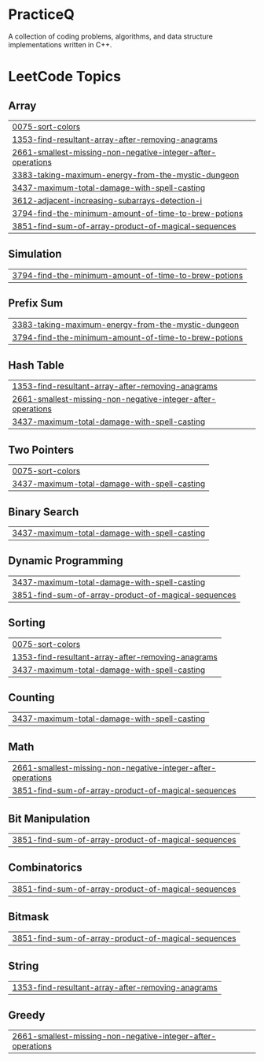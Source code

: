 # PracticeQ
A collection of coding problems, algorithms, and data structure implementations written in C++.

<!---LeetCode Topics Start-->
# LeetCode Topics
## Array
|  |
| ------- |
| [0075-sort-colors](https://github.com/sneharathod7/PracticeQ/tree/master/0075-sort-colors) |
| [1353-find-resultant-array-after-removing-anagrams](https://github.com/sneharathod7/PracticeQ/tree/master/1353-find-resultant-array-after-removing-anagrams) |
| [2661-smallest-missing-non-negative-integer-after-operations](https://github.com/sneharathod7/PracticeQ/tree/master/2661-smallest-missing-non-negative-integer-after-operations) |
| [3383-taking-maximum-energy-from-the-mystic-dungeon](https://github.com/sneharathod7/PracticeQ/tree/master/3383-taking-maximum-energy-from-the-mystic-dungeon) |
| [3437-maximum-total-damage-with-spell-casting](https://github.com/sneharathod7/PracticeQ/tree/master/3437-maximum-total-damage-with-spell-casting) |
| [3612-adjacent-increasing-subarrays-detection-i](https://github.com/sneharathod7/PracticeQ/tree/master/3612-adjacent-increasing-subarrays-detection-i) |
| [3794-find-the-minimum-amount-of-time-to-brew-potions](https://github.com/sneharathod7/PracticeQ/tree/master/3794-find-the-minimum-amount-of-time-to-brew-potions) |
| [3851-find-sum-of-array-product-of-magical-sequences](https://github.com/sneharathod7/PracticeQ/tree/master/3851-find-sum-of-array-product-of-magical-sequences) |
## Simulation
|  |
| ------- |
| [3794-find-the-minimum-amount-of-time-to-brew-potions](https://github.com/sneharathod7/PracticeQ/tree/master/3794-find-the-minimum-amount-of-time-to-brew-potions) |
## Prefix Sum
|  |
| ------- |
| [3383-taking-maximum-energy-from-the-mystic-dungeon](https://github.com/sneharathod7/PracticeQ/tree/master/3383-taking-maximum-energy-from-the-mystic-dungeon) |
| [3794-find-the-minimum-amount-of-time-to-brew-potions](https://github.com/sneharathod7/PracticeQ/tree/master/3794-find-the-minimum-amount-of-time-to-brew-potions) |
## Hash Table
|  |
| ------- |
| [1353-find-resultant-array-after-removing-anagrams](https://github.com/sneharathod7/PracticeQ/tree/master/1353-find-resultant-array-after-removing-anagrams) |
| [2661-smallest-missing-non-negative-integer-after-operations](https://github.com/sneharathod7/PracticeQ/tree/master/2661-smallest-missing-non-negative-integer-after-operations) |
| [3437-maximum-total-damage-with-spell-casting](https://github.com/sneharathod7/PracticeQ/tree/master/3437-maximum-total-damage-with-spell-casting) |
## Two Pointers
|  |
| ------- |
| [0075-sort-colors](https://github.com/sneharathod7/PracticeQ/tree/master/0075-sort-colors) |
| [3437-maximum-total-damage-with-spell-casting](https://github.com/sneharathod7/PracticeQ/tree/master/3437-maximum-total-damage-with-spell-casting) |
## Binary Search
|  |
| ------- |
| [3437-maximum-total-damage-with-spell-casting](https://github.com/sneharathod7/PracticeQ/tree/master/3437-maximum-total-damage-with-spell-casting) |
## Dynamic Programming
|  |
| ------- |
| [3437-maximum-total-damage-with-spell-casting](https://github.com/sneharathod7/PracticeQ/tree/master/3437-maximum-total-damage-with-spell-casting) |
| [3851-find-sum-of-array-product-of-magical-sequences](https://github.com/sneharathod7/PracticeQ/tree/master/3851-find-sum-of-array-product-of-magical-sequences) |
## Sorting
|  |
| ------- |
| [0075-sort-colors](https://github.com/sneharathod7/PracticeQ/tree/master/0075-sort-colors) |
| [1353-find-resultant-array-after-removing-anagrams](https://github.com/sneharathod7/PracticeQ/tree/master/1353-find-resultant-array-after-removing-anagrams) |
| [3437-maximum-total-damage-with-spell-casting](https://github.com/sneharathod7/PracticeQ/tree/master/3437-maximum-total-damage-with-spell-casting) |
## Counting
|  |
| ------- |
| [3437-maximum-total-damage-with-spell-casting](https://github.com/sneharathod7/PracticeQ/tree/master/3437-maximum-total-damage-with-spell-casting) |
## Math
|  |
| ------- |
| [2661-smallest-missing-non-negative-integer-after-operations](https://github.com/sneharathod7/PracticeQ/tree/master/2661-smallest-missing-non-negative-integer-after-operations) |
| [3851-find-sum-of-array-product-of-magical-sequences](https://github.com/sneharathod7/PracticeQ/tree/master/3851-find-sum-of-array-product-of-magical-sequences) |
## Bit Manipulation
|  |
| ------- |
| [3851-find-sum-of-array-product-of-magical-sequences](https://github.com/sneharathod7/PracticeQ/tree/master/3851-find-sum-of-array-product-of-magical-sequences) |
## Combinatorics
|  |
| ------- |
| [3851-find-sum-of-array-product-of-magical-sequences](https://github.com/sneharathod7/PracticeQ/tree/master/3851-find-sum-of-array-product-of-magical-sequences) |
## Bitmask
|  |
| ------- |
| [3851-find-sum-of-array-product-of-magical-sequences](https://github.com/sneharathod7/PracticeQ/tree/master/3851-find-sum-of-array-product-of-magical-sequences) |
## String
|  |
| ------- |
| [1353-find-resultant-array-after-removing-anagrams](https://github.com/sneharathod7/PracticeQ/tree/master/1353-find-resultant-array-after-removing-anagrams) |
## Greedy
|  |
| ------- |
| [2661-smallest-missing-non-negative-integer-after-operations](https://github.com/sneharathod7/PracticeQ/tree/master/2661-smallest-missing-non-negative-integer-after-operations) |
<!---LeetCode Topics End-->